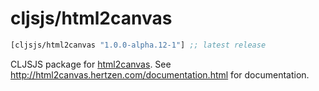 # cljsjs/html2canvas

[](dependency)
```clojure
[cljsjs/html2canvas "1.0.0-alpha.12-1"] ;; latest release
```
[](/dependency)

CLJSJS package for [html2canvas](http://html2canvas.hertzen.com/). See http://html2canvas.hertzen.com/documentation.html for documentation.
